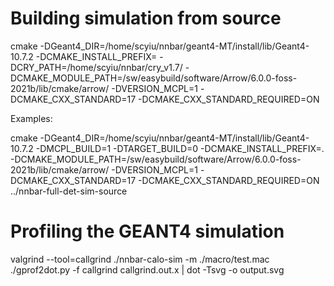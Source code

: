 # Building simulation from source
cmake -DGeant4_DIR=/home/scyiu/nnbar/geant4-MT/install/lib/Geant4-10.7.2 -DCMAKE_INSTALL_PREFIX=<path-to-build> -DCRY_PATH=/home/scyiu/nnbar/cry_v1.7/ -DCMAKE_MODULE_PATH=/sw/easybuild/software/Arrow/6.0.0-foss-2021b/lib/cmake/arrow/ -DVERSION_MCPL=1 -DCMAKE_CXX_STANDARD=17 -DCMAKE_CXX_STANDARD_REQUIRED=ON <path-to-source>

Examples:

cmake -DGeant4_DIR=/home/scyiu/nnbar/geant4-MT/install/lib/Geant4-10.7.2 -DMCPL_BUILD=1 -DTARGET_BUILD=0 -DCMAKE_INSTALL_PREFIX=. -DCMAKE_MODULE_PATH=/sw/easybuild/software/Arrow/6.0.0-foss-2021b/lib/cmake/arrow/ -DVERSION_MCPL=1 -DCMAKE_CXX_STANDARD=17 -DCMAKE_CXX_STANDARD_REQUIRED=ON ../nnbar-full-det-sim-source

# Profiling the GEANT4 simulation
valgrind --tool=callgrind ./nnbar-calo-sim -m ./macro/test.mac 
./gprof2dot.py -f callgrind callgrind.out.x | dot -Tsvg -o output.svg
